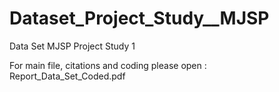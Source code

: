 # Dataset_Project_Study__MJSP
Data Set MJSP Project Study 1 

 For main file, citations and coding please open : Report_Data_Set_Coded.pdf

